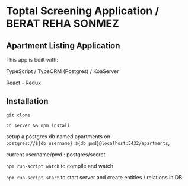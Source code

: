 # Toptal Screening Application  / BERAT REHA SONMEZ

## Apartment Listing Application

This app is built with: 

TypeScript / TypeORM (Postgres) / KoaServer

React - Redux 

## Installation

`git clone`

`cd server && npm install`

setup a postgres db named apartments on `postgres://${db_username}:${db_pwd}@localhost:5432/apartments`,

current username/pwd : postgres/secret

`npm run-script watch` to compile and watch

`npm run-script start` to start server and create entities / relations in DB